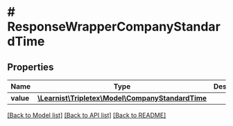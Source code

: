 # # ResponseWrapperCompanyStandardTime

## Properties

Name | Type | Description | Notes
------------ | ------------- | ------------- | -------------
**value** | [**\Learnist\Tripletex\Model\CompanyStandardTime**](CompanyStandardTime.md) |  | [optional]

[[Back to Model list]](../../README.md#models) [[Back to API list]](../../README.md#endpoints) [[Back to README]](../../README.md)

